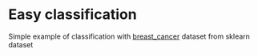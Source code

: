 # Easy classification
Simple example of classification with [breast_cancer](https://archive.ics.uci.edu/ml/datasets/Breast+Cancer+Wisconsin+(Diagnostic)) dataset from sklearn dataset
